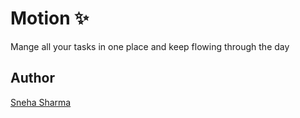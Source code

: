 # Motion ✨

Mange all your tasks in one place and keep flowing through the day


## Author

[Sneha Sharma](https://snehasharma1111.vercel.app)